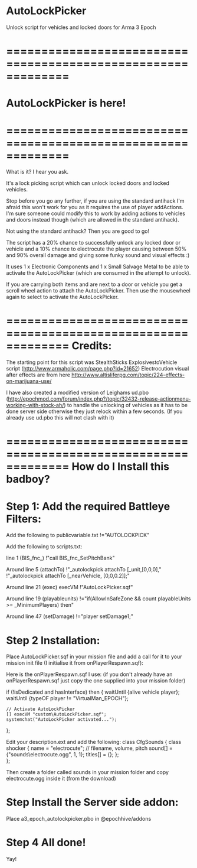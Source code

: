 # AutoLockPicker
Unlock script for vehicles and locked doors for Arma 3 Epoch

# =============================================================
# AutoLockPicker is here!
# =============================================================

What is it? I hear you ask.

It's a lock picking script which can unlock locked doors and locked vehicles.

Stop before you go any further, if you are using the standard antihack I'm afraid this won't work for you as it requires the use of player addActions. I'm sure someone could modify this to work by adding actions to vehicles and doors instead though (which are allowed in the standard antihack).

Not using the standard antihack? Then you are good to go!

The script has a 20% chance to successfully unlock any locked door or vehicle and a 10% chance to electrocute the player causing between 50% and 90% overall damage and giving some funky sound and visual effects :)

It uses 1 x Electronic Components and 1 x Small Salvage Metal to be able to activate the AutoLockPicker (which are consumed in the attempt to unlock).

If you are carrying both items and are next to a door or vehicle you get a scroll wheel action to attach the AutoLockPicker. Then use the mousewheel again to select to activate the AutoLockPicker.


=============================================================
Credits:
=============================================================

The starting point for this script was StealthSticks ExplosivestoVehicle script (http://www.armaholic.com/page.php?id=21652) 
Electrocution visual after effects are from here http://www.altisliferpg.com/topic/224-effects-on-marijuana-use/

I have also created a modified version of Leighams ud.pbo (http://epochmod.com/forum/index.php?/topic/32432-release-actionmenu-working-with-stock-ah/) to handle the unlocking of vehicles as it has to be done server side otherwise they just relock within a few seconds.
(If you already use ud.pbo this will not clash with it)



=============================================================
How do I Install this badboy?
=============================================================

Step 1: Add the required Battleye Filters:
=============================================================
Add the following to publicvariable.txt
!="AUTOLOCKPICK"


Add the following to scripts.txt:
 
line 1 (BIS_fnc_) !"call BIS_fnc_SetPitchBank"

Around line 5 (attachTo) !"_autolockpick attachTo [_unit,[0,0,0]," !"_autolockpick attachTo [_nearVehicle, [0,0,0.2]];"

Around line 21 (exec) execVM !"AutoLockPicker.sqf"

Around line 19 (playableunits) !="if(AllowInSafeZone && count playableUnits >= _MinimumPlayers) then"
 
Around line 47 (setDamage) !="player setDamage1;"
 


Step 2 Installation:
===================================

Place AutoLockPicker.sqf in your mission file and add a call for it to your mission init file (I initialise it from onPlayerRespawn.sqf):

Here is the onPlayerRespawn.sqf I use: (if you don't already have an onPlayerRespawn.sqf just copy the one supplied into your mission folder)


if (!isDedicated and hasInterface) then 
{
	waitUntil {alive vehicle player};	
	waitUntil {typeOF player != "VirtualMan_EPOCH"};			

	// Activate AutoLockPicker
	[] execVM "custom\AutoLockPicker.sqf";	
	systemchat("AutoLockPicker activated...");
};

Edit your description.ext and add the following:
class CfgSounds
{
	class shocker
	{
		name = "electrocute";
		// filename, volume, pitch
		sound[] = {"sounds\electrocute.ogg", 1, 1};
		titles[] = {};
	};		
};

Then create a folder called sounds in your mission folder and copy electrocute.ogg inside it (from the download)

Step Install the Server side addon:
===================================
Place a3_epoch_autolockpicker.pbo in @epochhive/addons


Step 4 All done!
===================================
Yay!
